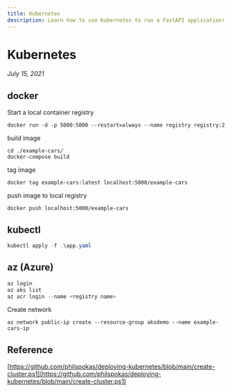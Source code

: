 ```yaml
---
title: Kubernetes
description: Learn how to use Kubernetes to run a FastAPI application!
---
```


# Kubernetes

_July 15, 2021_

## docker

Start a local container registry
```
docker run -d -p 5000:5000 --restart=always --name registry registry:2
```

build image
```
cd ./example-cars/
docker-compose build
```

tag image
```
docker tag example-cars:latest localhost:5000/example-cars
```

push image to local registry
```
docker push localhost:5000/example-cars
```

## kubectl

```powershell
kubectl apply -f .\app.yaml
```

## az (Azure)

```powershell
az login
az aks list
az acr login --name <registry name>
```

Create network
```
az network public-ip create --resource-group aksdemo --name example-cars-ip
```

## Reference

[https://github.com/philspokas/deploying-kubernetes/blob/main/create-cluster.ps1](https://github.com/philspokas/deploying-kubernetes/blob/main/create-cluster.ps1)
